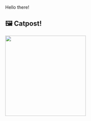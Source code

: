 Hello there!



## 🖼️ Catpost!

<sub>
    <img src="https://cdn2.thecatapi.com/images/edg.jpg" height="256">
</sub>

